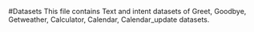 #Datasets
This file contains Text and intent datasets of Greet, Goodbye, Getweather, Calculator, Calendar, Calendar_update datasets.
